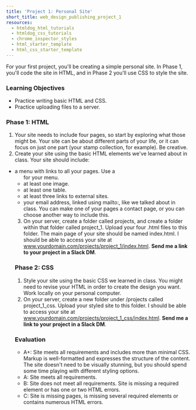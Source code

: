 ```yaml
---
title: 'Project 1: Personal Site'
short_title: web_design_publishing_project_1
resources:
  - htmldog_html_tutorials
  - htmldog_css_tutorials
  - chrome_inspector_styles
  - html_starter_template
  - html_css_starter_template
---
```


For your first project, you'll be creating a simple personal site. In Phase 1, you'll code the site in HTML, and in Phase 2 you'll use CSS to style the site.

### Learning Objectives

- Practice writing basic HTML and CSS.
- Practice uploading files to a server.

### Phase 1: HTML

1. Your site needs to include four pages, so start by exploring what those might be. Your site can be about different parts of your life, or it can focus on just one part (your stamp collection, for example). Be creative.
2. Create your site using the basic HTML elements we've learned about in class. Your site should include:
  - a menu with links to all your pages. Use a <ul> for your menu.
  - at least one image.
  - at least one table.
  - at least three links to external sites.
  - your email address, linked using mailto:, like we talked about in class. You can make one of your pages a contact page, or you can choose another way to include this.
3. On your server, create a folder called projects, and create a folder within that folder called project_1. Upload your four .html files to this folder. The main page of your site should be named index.html. I should be able to access your site at www.yourdomain.com/projects/project_1/index.html. __Send me a link to your project in a Slack DM__.

### Phase 2: CSS

1. Style your site using the basic CSS we learned in class. You might need to revise your HTML in order to create the design you want. Work locally on your personal computer.
2. On your server, create a new folder under /projects called project_1_css. Upload your styled site to this folder. I should be able to access your site at www.yourdomain.com/projects/project_1_css/index.html. __Send me a link to your project in a Slack DM__.

### Evaluation

- A+: Site meets all requirements and includes more than minimal CSS. Markup is well-formatted and expresses the structure of the content. The site doesn't need to be visually stunning, but you should spend some time playing with different styling options.
- A: Site meets all requirements.
- B: Site does not meet all requirements. Site is missing a required element or has one or two HTML errors.
- C: Site is missing pages, is missing several required elements or contains numerous HTML errors.
